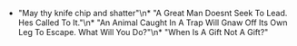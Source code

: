 * "May thy knife chip and shatter"\n* "A Great Man Doesnt Seek To Lead. Hes Called To It."\n* "An Animal Caught In A Trap Will Gnaw Off Its Own Leg To Escape. What Will You Do?"\n* "When Is A Gift Not A Gift?"
